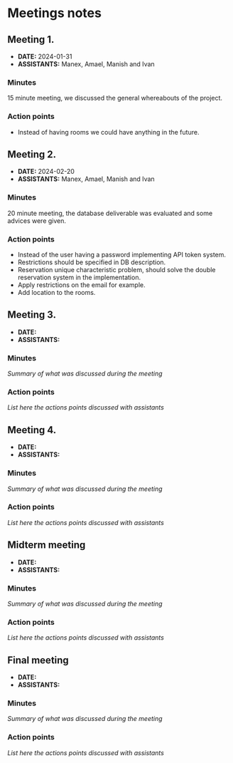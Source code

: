 # Meetings notes


## Meeting 1.
* **DATE:** 2024-01-31
* **ASSISTANTS:** Manex, Amael, Manish and Ivan

### Minutes
15 minute meeting, we discussed the general whereabouts of the project. 

### Action points
* Instead of having rooms we could have anything in the future.




## Meeting 2.
* **DATE:** 2024-02-20
* **ASSISTANTS:** Manex, Amael, Manish and Ivan

### Minutes
20 minute meeting, the database deliverable was evaluated and some advices were given.

### Action points
* Instead of the user having a password implementing API token system.
* Restrictions should be specified in DB description.
* Reservation unique characteristic problem, should solve the double reservation system in the implementation.
* Apply restrictions on the email for example.
* Add location to the rooms.




## Meeting 3.
* **DATE:**
* **ASSISTANTS:**

### Minutes
*Summary of what was discussed during the meeting*

### Action points
*List here the actions points discussed with assistants*




## Meeting 4.
* **DATE:**
* **ASSISTANTS:**

### Minutes
*Summary of what was discussed during the meeting*

### Action points
*List here the actions points discussed with assistants*




## Midterm meeting
* **DATE:**
* **ASSISTANTS:**

### Minutes
*Summary of what was discussed during the meeting*

### Action points
*List here the actions points discussed with assistants*




## Final meeting
* **DATE:**
* **ASSISTANTS:**

### Minutes
*Summary of what was discussed during the meeting*

### Action points
*List here the actions points discussed with assistants*




